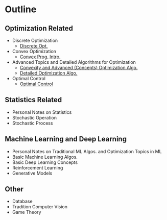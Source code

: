 # Outline
## Optimization Related
- Discrete Optimization
  - <td align="center"><a href="https://github.com/JoeWang-0519/Notability_Storage/tree/main/Discrete%20Opt.">Discrete Opt.</a></td>
- Convex Optimization
  - <td align="center"><a href="https://github.com/JoeWang-0519/Notability_Storage/tree/main/Convex%20Prog.%20Intro.">Convex Prog. Intro.</a></td>
- Advanced Topics and Detailed Algorithms for Optimization
  - <td align="center"><a href="https://github.com/JoeWang-0519/Notability_Storage/tree/main/Convexity%20and%20Advanced%20(Concepts)%20Optimization%20Algo.">Convexity and Advanced (Concepts) Optimization Algo.</a></td>
  - <td align="center"><a href="https://github.com/JoeWang-0519/Notability_Storage/tree/main/Detailed%20Optimization%20Algo.">Detailed Optimization Algo.</a></td>
- Optimal Control
  - <td align="center"><a href="https://github.com/JoeWang-0519/Notability_Storage/tree/main/Optimal%20Control">Optimal Control</a></td>

## Statistics Related
- Personal Notes on Statistics
- Stochastic Operation
- Stochastic Process

## Machine Learning and Deep Learning
- Personal Notes on Traditional ML Algos. and Optimization Topics in ML
- Basic Machine Learning Algos.
- Basic Deep Learning Concepts
- Reinforcement Learning
- Generative Models

## Other
- Database
- Tradition Computer Vision
- Game Theory
